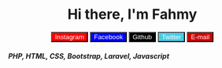 <h1 align="center">Hi there, I'm Fahmy</h1>
<div align="center">
  <a href="https://www.instagram.com/fahmyfauzii/"><button style="background-color: red; color: white">Instagram</button></a>
  <a href="https://web.facebook.com/fahmy.fauzi.3150/"><button style="background-color: blue; color: white">Facebook</button></a>
  <a href="https://github.com/fahmyfauzi"><button style="background-color: black; color: white">Github</button></a>
  <a href="https://twitter.com/FahmyFauzi10"><button style="background-color: #48cae4; color: white">Twitter</button></a>
  <a href="mailto:fahmyfauzii@gmail.com?subject=from%20github"><button style="background-color: #d00000; color: white">E-mail</button></a>
</div>
<div>
  <h5>PHP, HTML, CSS, Bootstrap, Laravel, Javascript</h5>
</div>

